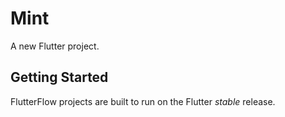 # Mint

A new Flutter project.

## Getting Started

FlutterFlow projects are built to run on the Flutter _stable_ release.

